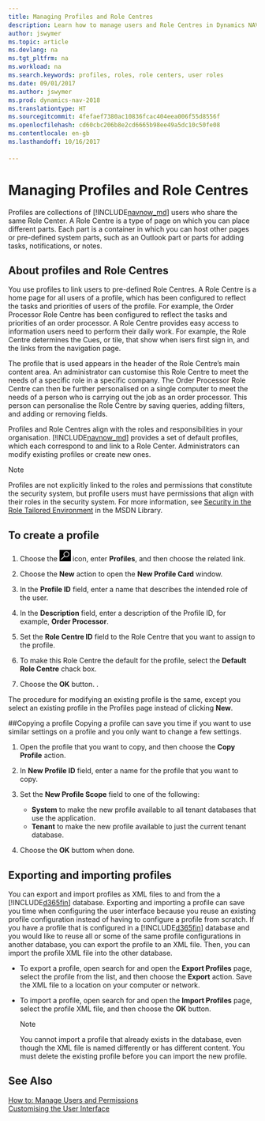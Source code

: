 ```yaml
---
title: Managing Profiles and Role Centres
description: Learn how to manage users and Role Centres in Dynamics NAV.
author: jswymer
ms.topic: article
ms.devlang: na
ms.tgt_pltfrm: na
ms.workload: na
ms.search.keywords: profiles, roles, role centers, user roles
ms.date: 09/01/2017
ms.author: jswymer
ms.prod: dynamics-nav-2018
ms.translationtype: HT
ms.sourcegitcommit: 4fefaef7380ac10836fcac404eea006f55d8556f
ms.openlocfilehash: cd60cbc206b8e2cd6665b98ee49a5dc10c50fe08
ms.contentlocale: en-gb
ms.lasthandoff: 10/16/2017

---
```

# <a name="managing-profiles-and-role-centers"></a>Managing Profiles and Role Centres
Profiles are collections of [!INCLUDE[navnow_md](includes/navnow_md.md)] users who share the same Role Center. A Role Centre is a type of page on which you can place different parts. Each part is a container in which you can host other pages or pre-defined system parts, such as an Outlook part or parts for adding tasks, notifications, or notes.  

## <a name="about-profiles-and-role-centers"></a>About profiles and Role Centres
You use profiles to link users to pre-defined Role Centres. A Role Centre is a home page for all users of a profile, which has been configured to reflect the tasks and priorities of users of the profile. For example, the Order Processor Role Centre has been configured to reflect the tasks and priorities of an order processor. A Role Centre provides easy access to information users need to perform their daily work. For example, the Role Centre determines the Cues, or tile, that show when isers first sign in, and the links from the navigation page.

The profile that is used appears in the header of the Role Centre’s main content area. An administrator can customise this Role Centre to meet the needs of a specific role in a specific company. The Order Processor Role Centre can then be further personalised on a single computer to meet the needs of a person who is carrying out the job as an order processor. This person can personalise the Role Centre by saving queries, adding filters, and adding or removing fields.

Profiles and Role Centres align with the roles and responsibilities in your organisation. [!INCLUDE[navnow_md](includes/navnow_md.md)] provides a set of default profiles, which each correspond to and link to a Role Center. Administrators can modify existing profiles or create new ones.  
  
> [!NOTE]  
>  Profiles are not explicitly linked to the roles and permissions that constitute the security system, but profile users must have permissions that align with their roles in the security system. For more information, see [Security in the Role Tailored Environment](http://go.microsoft.com/fwlink?LinkId=147633) in the MSDN Library. 

## <a name="to-create-a-profile"></a>To create a profile
1.  Choose the ![Search for Page or Report](media/ui-search/search_small.png "Search for Page or Report icon") icon, enter **Profiles**, and then choose the related link.  
  
2.  Choose the **New** action to open the **New Profile Card** window.  
  
3.  In the **Profile ID** field, enter a name that describes the intended role of the user.  
  
4.  In the **Description** field, enter a description of the Profile ID, for example, **Order Processor**.  
  
5.  Set the **Role Centre ID** field to the Role Centre that you want to assign to the profile.  
  
6.  To make this Role Centre the default for the profile, select the **Default Role Centre** chack box.  
  
7.  Choose the **OK** button. .  
  
The procedure for modifying an existing profile is the same, except you select an existing profile in the Profiles page instead of clicking **New**.  


##<a name="copying-a-profile"></a>Copying a profile 
Copying a profile can save you time if you want to use similar settings on a profile and you only want to change a few settings.

1.  Open the profile that you want to copy, and then choose the **Copy Profile** action.

2.  In **New Profile ID** field, enter a name for the profile that you want to copy. 

3.  Set the **New Profile Scope** field to one of the following:

    - **System** to make the new profile available to all tenant databases that use the application.
    - **Tenant** to make the new profile available to just the current tenant database. 
4. Choose the **OK** buttom when done.

## <a name="ExportImportProfile"></a>Exporting and importing profiles

You can export and import profiles as XML files to and from the a [!INCLUDE[d365fin](includes/d365fin_md.md)] database. Exporting and importing a profile can save you time when configuring the user interface because you reuse an existing profile configuration instead of having to configure a profile from scratch. If you have a profile that is configured in a [!INCLUDE[d365fin](includes/d365fin_md.md)] database and you would like to reuse all or some of the same profile configurations in another database, you can export the profile to an XML file. Then, you can import the profile XML file into the other database.

-   To export a profile, open search for and open the **Export Profiles** page, select the profile from the list, and then choose the **Export** action. Save the XML file to a location on your computer or network. 
  
-   To import a profile, open search for and open the **Import Profiles** page, select the profile XML file, and then choose the **OK** button. 

    > [!NOTE]  
    >  You cannot import a profile that already exists in the database, even though the XML file is named differently or has different content. You must delete the existing profile before you can import the new profile. 



## <a name="see-also"></a>See Also  
[How to: Manage Users and Permissions](ui-how-users-permissions.md)  
[Customising the User Interface](ui-customizing-overview.md)   
<!--[Security Overview](../Security%20Overview.md)-->

